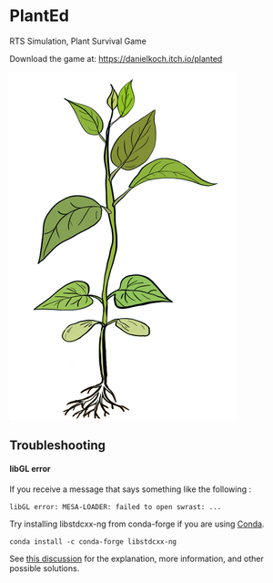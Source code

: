 # PlantEd
RTS Simulation, Plant Survival Game


Download the game at:
https://danielkoch.itch.io/planted

![Image of Plant](src/PlantEd/data/assets/plant_complete.png)

## Troubleshooting
#### libGL error
If you receive a message that says something like the following :
```commandline
libGL error: MESA-LOADER: failed to open swrast: ...
```

Try installing libstdcxx-ng from conda-forge if you are using [Conda](https://conda.io/).
```commandline
conda install -c conda-forge libstdcxx-ng
```


See [this discussion](https://stackoverflow.com/a/71421355) for the explanation, more information, and other possible solutions.